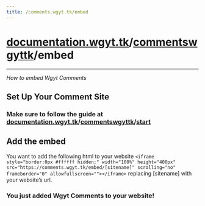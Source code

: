 ```yaml
---
title: /comments.wgyt.tk/embed
---
```

# [documentation.wgyt.tk](https://documentation.wgyt.tk)/[commentswgyttk](https://documentation.wgyt.tk/commentswgyttk)/embed
_________________
_How to embed Wgyt Comments_
## Set Up Your Comment Site
### Make sure to follow the guide at [documentation.wgyt.tk](https://documentation.wgyt.tk)/[commentswgyttk](https://documentation.wgyt.tk/commentswgyttk)/[start](https://documentation.wgyt.tk/commentswgyttk/start)
## Add the embed
You want to add the following html to your website `<iframe style="border:0px #ffffff hidden;" width="100%" height="400px" src="https://comments.wgyt.tk/embed/[sitename]" scrolling="no" frameborder="0" allowfullscreen=""></iframe>` replacing [sitename] with your website’s url.
### You just added Wgyt Comments to your website!
